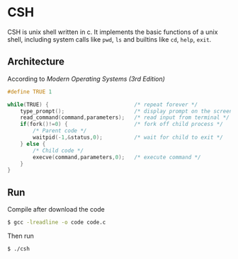 # CSH

CSH is unix shell written in c. It implements the basic functions of a unix shell, including system calls like `pwd`, `ls` and builtins like `cd`, `help`, `exit`.

## Architecture

According to *Modern Operating Systems (3rd Edition)*

```c
#define TRUE 1

while(TRUE) {                           /* repeat forever */
    type_prompt();                      /* display prompt on the screen */
    read_command(command,parameters);   /* read input from terminal */
    if(fork()!=0) {                     /* fork off child process */
        /* Parent code */
        waitpid(-1,&status,0);          /* wait for child to exit */
    } else {
        /* Child code */
        execve(command,parameters,0);   /* execute command */
    }
}
```

## Run
Compile after download the code 
```bash
$ gcc -lreadline -o code code.c
```
Then run 
```bash
$ ./csh
```


